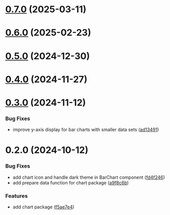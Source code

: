 # [0.7.0](https://github.com/rango-exchange/rango-client/compare/charts@0.6.0...charts@0.7.0) (2025-03-11)



# [0.6.0](https://github.com/rango-exchange/rango-client/compare/charts@0.5.0...charts@0.6.0) (2025-02-23)



# [0.5.0](https://github.com/rango-exchange/rango-client/compare/charts@0.4.0...charts@0.5.0) (2024-12-30)



# [0.4.0](https://github.com/rango-exchange/rango-client/compare/charts@0.3.0...charts@0.4.0) (2024-11-27)



# [0.3.0](https://github.com/rango-exchange/rango-client/compare/charts@0.2.0...charts@0.3.0) (2024-11-12)


### Bug Fixes

* improve y-axis display for bar charts with smaller data sets ([ad13491](https://github.com/rango-exchange/rango-client/commit/ad1349157f38d172ae2028981881ae4276ddab8d))



# 0.2.0 (2024-10-12)


### Bug Fixes

* add chart icon and handle dark theme in BarChart component ([fd4f246](https://github.com/rango-exchange/rango-client/commit/fd4f24684e42deb1b47fb9a6584ac4f9a1519599))
* add prepare data function for chart package ([a9f8c6b](https://github.com/rango-exchange/rango-client/commit/a9f8c6b092ca5343756e220238c943dbc369a62b))


### Features

* add chart package ([f5ae7e4](https://github.com/rango-exchange/rango-client/commit/f5ae7e449ec1e385188ff904e9d59862fa8ef1d2))



